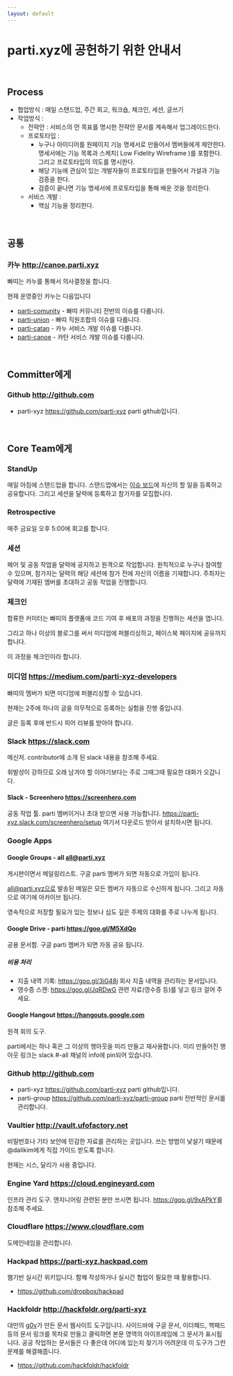 ```yaml
---
layout: default
---
```



# parti.xyz에 공헌하기 위한 안내서

&nbsp;

## Process

* 협업방식 : 매일 스탠드업, 주간 회고, 워크숍, 체크인, 세션, 글쓰기
* 작업방식 :
  * 전략안 : 서비스의 먼 목표를 명시한 전략안 문서를 계속해서 업그레이드한다.
  * 프로토타입 :
    * 누구나 아이디어를 원페이지 기능 명세서로 만들어서 멤버들에게 제안한다. 명세서에는 기능 목록과 스케치( Low Fidelity Wireframe )를 포함한다. 그리고 프로토타입의 의도를 명시한다.
    * 해당 기능에 관심이 있는 개발자들이 프로토타입을 만들어서 가설과 기능 검증을 한다.
    * 검증이 끝나면 기능 명세서에 프로토타입을 통해 배운 것을 정리한다.
  * 서비스 개발 :
    * 핵심 기능을 정리한다.

&nbsp;


## 공통

### 카누 <http://canoe.parti.xyz>

빠띠는 카누를 통해서 의사결정을 합니다.

현재 운영중인 카누는 다음입니다

* [parti-comunity](http://canoe.parti.xyz/parti-community) - 빠띠 커뮤니티 전반의 이슈를 다룹니다.
* [parti-union](http://canoe.parti.xyz/parti-union) - 빠띠 직원조합의 이슈를 다룹니다.
* [parti-catan](http://canoe.parti.xyz/parti-catan) - 카누 서비스 개발 이슈를 다룹니다.
* [parti-canoe](http://canoe.parti.xyz/parti-canoe) - 카탄 서비스 개발 이슈를 다룹니다.

&nbsp;

## Committer에게

### Github <http://github.com>

- parti-xyz <https://github.com/parti-xyz> parti github입니다.

&nbsp;

## Core Team에게

### StandUp

매일 아침에 스탠드업을 합니다. 스탠드업에서는 [이슈 보드](http://intro.parti.xyz/issues)에 자신의 할 일을 등록하고 공유합니다. 그리고 세션을 달력에 등록하고 참가자를 모집합니다.

### Retrospective

매주 금요일 오후 5:00에 회고를 합니다.

### 세션

페어 및 공동 작업을 달력에 공지하고 원격으로 작업합니다. 원칙적으로 누구나 참여할 수 있으며, 참가자는 달력의 해당 세션에 참가 전에 자신의 이름을 기재합니다. 주최자는 달력에 기재된 멤버를 초대하고 공동 작업을 진행합니다.

### 체크인

합류한 커미터는 빠띠의 플랫폼에 코드 기여 후 배포의 과정을 진행하는 세션을 엽니다.

그리고 하나 이상의 블로그를 써서 미디엄에 퍼블리싱하고, 페이스북 페이지에 공유까지 합니다.

이 과정을 체크인이라 합니다.

### 미디엄 <https://medium.com/parti-xyz-developers>

빠띠의 멤버가 되면 미디엄에 퍼블리싱할 수 있습니다.

현재는 2주에 하나의 글을 의무적으로 등록하는 실험을 진행 중입니다.

글은 등록 후에 반드시 피어 리뷰를 받아야 합니다.

### Slack <https://slack.com>

메신저. contributor에 소개 된  slack 내용을 참조해 주세요.

휘발성이 강하므로 오래 남겨야 할 이야기보다는 주로 그때그때 필요한 대화가 오갑니다.

#### Slack - Screenhero <https://screenhero.com>

공동 작업 툴. parti 멤버이거나 초대 받으면 사용 가능합니다. <https://parti-xyz.slack.com/screenhero/setup> 여기서 다운로드 받아서 설치하시면 됩니다.

### Google Apps

#### Google Groups - all all@parti.xyz

게시판이면서 메일링리스트. 구글 parti 멤버가 되면 자동으로 가입이 됩니다.

all@parti.xyz으로 발송된 메일은 모든 멤버가 자동으로 수신하게 됩니다. 그리고 자동으로 여기에 아카이브 됩니다.

영속적으로 저장할 필요가 있는 정보나 심도 깊은 주제의 대화를 주로 나누게 됩니다.

#### Google Drive - parti <https://goo.gl/M5XdQo>

공용 문서함. 구글 parti 멤버가 되면 자동 공유 됩니다.

##### 비용 처리
  - 지출 내역 기록: <https://goo.gl/3iG48j> 회사 지출 내역을 관리하는 문서입니다. 
  - 영수증 스캔: <https://goo.gl/JqRDwG> 관련 자료(영수증 등)를 넣고 링크 걸어 주세요.

#### Google Hangout <https://hangouts.google.com>

원격 회의 도구.

parti에서는 하나 혹은 그 이상의 행아웃을 미리 만들고 재사용합니다. 미리 만들어진 행아웃 링크는 slack #-all 채널의 info에 pin되어 있습니다.

### Github <http://github.com>

- parti-xyz <https://github.com/parti-xyz> parti github입니다.
- parti-group <https://github.com/parti-xyz/parti-group> parti 전반적인 문서를 관리합니다.


### Vaultier <http://vault.ufofactory.net>

비밀번호나 기타 보안에 민감한 자료를 관리하는 곳입니다. 쓰는 방법이 낯설기 때문에 @dalikim에게 직접 가이드 받도록 합니다.

현재는 시스, 달리가 사용 중입니다.

### Engine Yard <https://cloud.engineyard.com>

인프라 관리 도구. 엔지니어링 관련된 분만 쓰시면 됩니다. <https://goo.gl/9xAPkY>를 참조해 주세요.

### Cloudflare <https://www.cloudflare.com>

도메인네임을 관리합니다.

### Hackpad <https://parti-xyz.hackpad.com>

웹기반 실시간 위키입니다. 함께 작성하거나 실시간 협업이 필요한 때 활용합니다.

- <https://github.com/dropbox/hackpad>

### Hackfoldr <http://hackfoldr.org/parti-xyz>

대만의 [g0v](http://g0v.tw)가 만든 문서 웹사이트 도구입니다. 사이드바에 구글 문서, 이더패드, 핵패드 등의 문서 링크를 목차로 만들고 클릭하면 본문 영역의 아이프레임에 그 문서가 표시됩니다. 공공 작업하는 문서들은 다 좋은데 어디에 있는지 찾기가 어려운데 이 도구가 그런 문제를 해결해줍니다.

- <https://github.com/hackfoldr/hackfoldr>
